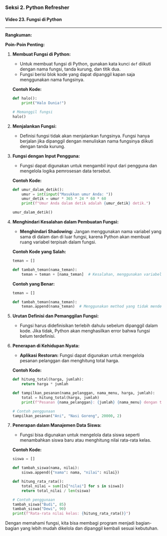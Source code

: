 ### Seksi 2. Python Refresher

#### Video 23. Fungsi di Python

---

**Rangkuman:**

**Poin-Poin Penting:**

1. **Membuat Fungsi di Python:**

   - Untuk membuat fungsi di Python, gunakan kata kunci `def` diikuti dengan nama fungsi, tanda kurung, dan titik dua.
   - Fungsi berisi blok kode yang dapat dipanggil kapan saja menggunakan nama fungsinya.

   **Contoh Kode:**

   ```python
   def halo():
       print("Halo Dunia!")

   # Memanggil fungsi
   halo()
   ```

2. **Menjalankan Fungsi:**
   - Definisi fungsi tidak akan menjalankan fungsinya. Fungsi hanya berjalan jika dipanggil dengan menuliskan nama fungsinya diikuti dengan tanda kurung.
3. **Fungsi dengan Input Pengguna:**

   - Fungsi dapat digunakan untuk mengambil input dari pengguna dan mengelola logika pemrosesan data tersebut.

   **Contoh Kode:**

   ```python
   def umur_dalam_detik():
       umur = int(input("Masukkan umur Anda: "))
       umur_detik = umur * 365 * 24 * 60 * 60
       print(f"Umur Anda dalam detik adalah {umur_detik} detik.")

   umur_dalam_detik()
   ```

4. **Menghindari Kesalahan dalam Pembuatan Fungsi:**

   - **Menghindari Shadowing:** Jangan menggunakan nama variabel yang sama di dalam dan di luar fungsi, karena Python akan membuat ruang variabel terpisah dalam fungsi.

   **Contoh Kode yang Salah:**

   ```python
   teman = []

   def tambah_teman(nama_teman):
       teman = teman + [nama_teman]  # Kesalahan, menggunakan variabel yang belum didefinisikan di dalam fungsi
   ```

   **Contoh yang Benar:**

   ```python
   teman = []

   def tambah_teman(nama_teman):
       teman.append(nama_teman)  # Menggunakan method yang tidak mendefinisikan ulang variabel teman
   ```

5. **Urutan Definisi dan Pemanggilan Fungsi:**

   - Fungsi harus didefinisikan terlebih dahulu sebelum dipanggil dalam kode. Jika tidak, Python akan menghasilkan error bahwa fungsi belum terdefinisi.

6. **Penerapan di Kehidupan Nyata:**

   - **Aplikasi Restoran:**
     Fungsi dapat digunakan untuk mengelola pesanan pelanggan dan menghitung total harga.

   **Contoh Kode:**

   ```python
   def hitung_total(harga, jumlah):
       return harga * jumlah

   def tampilkan_pesanan(nama_pelanggan, nama_menu, harga, jumlah):
       total = hitung_total(harga, jumlah)
       print(f"Pesanan {nama_pelanggan}: {jumlah} {nama_menu} dengan total harga Rp{total}")

   # Contoh penggunaan
   tampilkan_pesanan("Ani", "Nasi Goreng", 20000, 2)
   ```

7. **Penerapan dalam Manajemen Data Siswa:**

   - Fungsi bisa digunakan untuk mengelola data siswa seperti menambahkan siswa baru atau menghitung nilai rata-rata kelas.

   **Contoh Kode:**

   ```python
   siswa = []

   def tambah_siswa(nama, nilai):
       siswa.append({"nama": nama, "nilai": nilai})

   def hitung_rata_rata():
       total_nilai = sum([s["nilai"] for s in siswa])
       return total_nilai / len(siswa)

   # Contoh penggunaan
   tambah_siswa("Budi", 85)
   tambah_siswa("Dewi", 90)
   print(f"Rata-rata nilai kelas: {hitung_rata_rata()}")
   ```

Dengan memahami fungsi, kita bisa membagi program menjadi bagian-bagian yang lebih mudah dikelola dan dipanggil kembali sesuai kebutuhan.
